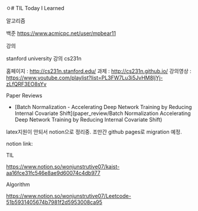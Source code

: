 ㅇ# TIL
Today I Learned



알고리즘

백준 https://www.acmicpc.net/user/mpbear11



강의

stanford university 강의 cs231n

홈페이지 : http://cs231n.stanford.edu/
과제 : http://cs231n.github.io/
강의영상 : https://www.youtube.com/playlist?list=PL3FW7Lu3i5JvHM8ljYj-zLfQRF3EO8sYv

Paper Reviews

- [Batch Normalization - Accelerating Deep Network Training by Reducing Internal Covariate Shift](paper_review/Batch Normalization Accelerating Deep Network Training by Reducing Internal Covariate Shift)

latex지원이 안되서 notion으로 정리중. 조만간 github pages로 migration 예정.

notion link:

TIL

https://www.notion.so/wonjunstrutive07/kaist-aa16fce31fc546e8ae9d60074c4db977

Algorithm

https://www.notion.so/wonjunstrutive07/Leetcode-51b5931405674b7981f2d5953008ca95
